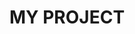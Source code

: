 <html>
  <head>
    <link rel="stylesheet" href="README.css"></link>
  </head>
  <body>
  <div>
   <h1>MY PROJECT</h1>
  </div>
  </body>
</html>
